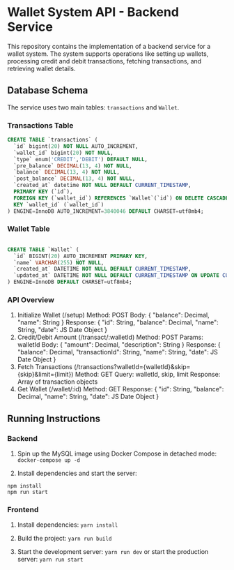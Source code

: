 # Wallet System API - Backend Service

This repository contains the implementation of a backend service for a wallet system. The system supports operations like setting up wallets, processing credit and debit transactions, fetching transactions, and retrieving wallet details.

## Database Schema

The service uses two main tables: `transactions` and `Wallet`.

### Transactions Table
```sql
CREATE TABLE `transactions` (
  `id` bigint(20) NOT NULL AUTO_INCREMENT,
  `wallet_id` bigint(20) NOT NULL,
  `type` enum('CREDIT','DEBIT') DEFAULT NULL,
  `pre_balance` DECIMAL(13, 4) NOT NULL,
  `balance` DECIMAL(13, 4) NOT NULL,
  `post_balance` DECIMAL(13, 4) NOT NULL,
  `created_at` datetime NOT NULL DEFAULT CURRENT_TIMESTAMP,
  PRIMARY KEY (`id`),
  FOREIGN KEY (`wallet_id`) REFERENCES `Wallet`(`id`) ON DELETE CASCADE,
  KEY `wallet_id` (`wallet_id`)
) ENGINE=InnoDB AUTO_INCREMENT=3840046 DEFAULT CHARSET=utf8mb4;
```

###  Wallet Table
```sql

CREATE TABLE `Wallet` (
  `id` BIGINT(20) AUTO_INCREMENT PRIMARY KEY,
  `name` VARCHAR(255) NOT NULL,
  `created_at` DATETIME NOT NULL DEFAULT CURRENT_TIMESTAMP,
  `updated_at` DATETIME NOT NULL DEFAULT CURRENT_TIMESTAMP ON UPDATE CURRENT_TIMESTAMP
) ENGINE=InnoDB DEFAULT CHARSET=utf8mb4;
```


### API Overview

1. Initialize Wallet (/setup)
Method: POST
Body: { "balance": Decimal, "name": String }
Response: { "id": String, "balance": Decimal, "name": String, "date": JS Date Object }
2. Credit/Debit Amount (/transact/:walletId)
Method: POST
Params: walletId
Body: { "amount": Decimal, "description": String }
Response: { "balance": Decimal, "transactionId": String, "name": String, "date": JS Date Object }
3. Fetch Transactions (/transactions?walletId={walletId}&skip={skip}&limit={limit})
Method: GET
Query: walletId, skip, limit
Response: Array of transaction objects
4. Get Wallet (/wallet/:id)
Method: GET
Response: { "id": String, "balance": Decimal, "name": String, "date": JS Date Object }




## Running Instructions

### Backend
1. Spin up the MySQL image using Docker Compose in detached mode:
``` docker-compose up -d ```

2. Install dependencies and start the server:
```
npm install
npm run start
```

### Frontend
1. Install dependencies:
``` yarn install ```

2. Build the project:
``` yarn run build ```

3. Start the development server:
``` yarn run dev ``` or start the production server: ``` yarn run start ```



























